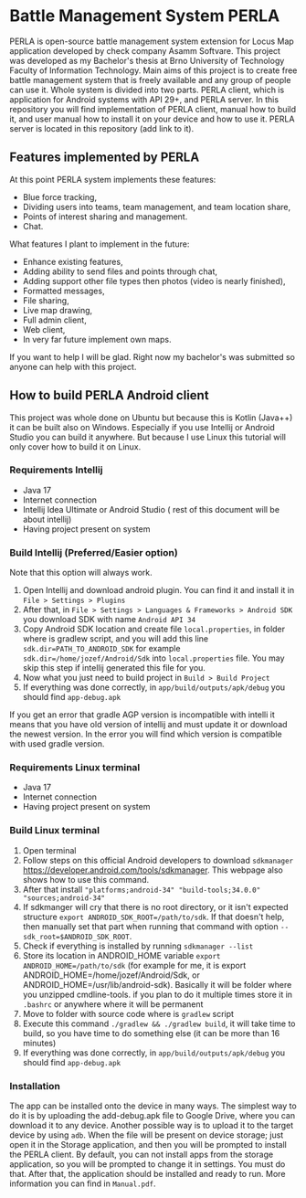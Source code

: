 # Battle Management System PERLA

PERLA is open-source battle management system extension for Locus Map application developed by check company Asamm Softvare.
This project was developed as my Bachelor's thesis at Brno University of Technology Faculty of Information Technology.
Main aims of this project is to create free battle management system that is freely available and any group of people can use it.
Whole system is divided into two parts. PERLA client, which is application for Android systems with API 29+, and 
PERLA server. In this repository you will find implementation of PERLA client, manual how to build it, and user manual 
how to install it on your device and how to use it. PERLA server is located in this repository (add link to it). 

## Features implemented by PERLA

At this point PERLA system implements these features:
- Blue force tracking,
- Dividing users into teams, team management, and team location share,
- Points of interest sharing and management.
- Chat.

What features I plant to implement in the future:
- Enhance existing features,
- Adding ability to send files and points through chat,
- Adding support other file types then photos (video is nearly finished),
- Formatted messages,
- File sharing,
- Live map drawing,
- Full admin client,
- Web client,
- In very far future implement own maps.

If you want to help I will be glad. Right now my bachelor's was submitted so anyone can help with this project.

## How to build PERLA Android client

This project was whole done on Ubuntu but because this is Kotlin (Java++) it can be built also on Windows. Especially
if you use Intellij or Android Studio you can build it anywhere. But because I use Linux this tutorial
will only cover how to build it on Linux.

### Requirements Intellij

- Java 17
- Internet connection
- Intellij Idea Ultimate or Android Studio ( rest of this document will be about intellij)
- Having project present on system

### Build Intellij (Preferred/Easier option)

Note that this option will always work.

1. Open Intellij and download android plugin. You can find it and install it in `File > Settings > Plugins`
2. After that, in `File > Settings > Languages & Frameworks > Android SDK` you download SDK with name `Android API 34`
3. Copy Android SDK location and create file `local.properties`, in folder where is gradlew script, and you will add this line `sdk.dir=PATH_TO_ANDROID_SDK` for example `sdk.dir=/home/jozef/Android/Sdk` into `local.properties` file. You may skip this step if intellij generated this file for you.
4. Now what you just need to build project in `Build > Build Project`
5. If everything was done correctly, in `app/build/outputs/apk/debug` you should find `app-debug.apk`


If you get an error that gradle AGP version is incompatible with intelli it means that you have old version of intellij and must update it or download the newest version.
In the error you will find which version is compatible with used gradle version.

### Requirements Linux terminal

- Java 17
- Internet connection
- Having project present on system

### Build Linux terminal

1. Open terminal
2. Follow steps on this official Android developers to download `sdkmanager` https://developer.android.com/tools/sdkmanager. This webpage also shows how to use this command.
3. After that install `"platforms;android-34" "build-tools;34.0.0" "sources;android-34"`
4. If sdkmanger will cry that there is no root directory, or it isn't expected structure `export ANDROID_SDK_ROOT=/path/to/sdk`. If that doesn't help, then manually set that part when running that command with option `--sdk_root=$ANDROID_SDK_ROOT`.
5. Check if everything is installed by running `sdkmanager --list`
6. Store its location in ANDROID_HOME variable `export ANDROID_HOME=/path/to/sdk` (for example for me, it is export ANDROID_HOME=/home/jozef/Android/Sdk, or ANDROID_HOME=/usr/lib/android-sdk). Basically it will be folder where you unzipped cmdline-tools. if you plan to do it multiple times store it in `.bashrc` or anywhere where it will be permanent
7. Move to folder with source code where is `gradlew` script
8. Execute this command `./gradlew && ./gradlew build`, it will take time to build, so you have time to do something else (it can be more than 16 minutes)
9. If everything was done correctly, in `app/build/outputs/apk/debug` you should find `app-debug.apk`

### Installation
The app can be installed onto the device in many ways. The simplest way to do it is by uploading the add-debug.apk file to Google Drive, where you can download it to any device. Another possible way is to upload it to the target device by using `adb`. When the file
will be present on device storage; just open it in the Storage application, and then you will be prompted to install the PERLA client.
By default, you can not install apps from the storage application, so you will be prompted to change it in settings. You must do that.
After that, the application should be installed and ready to run. More information you can find in `Manual.pdf`.



